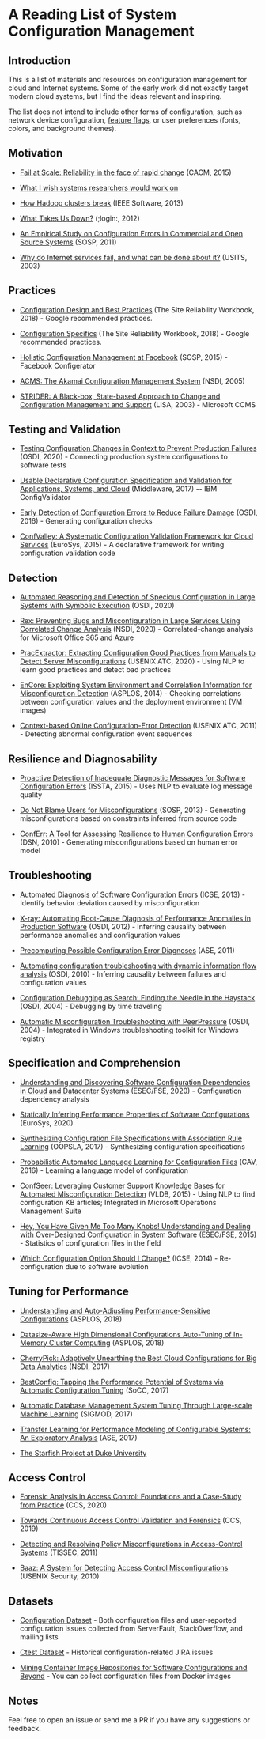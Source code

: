 # A Reading List of System Configuration Management

## Introduction

This is a list of materials and resources on configuration management for cloud and Internet systems. Some of the early work did not exactly target modern cloud systems, but I find the ideas relevant and inspiring. 

The list does not intend to include other forms of configuration, such as network device configuration, [feature flags](https://www.cs.cmu.edu/~ckaestne/pdf/icseseip20.pdf), or user preferences (fonts, colors, and background themes).

## Motivation

* [Fail at Scale: Reliability in the face of rapid change](https://queue.acm.org/detail.cfm?id=2839461) (CACM, 2015)

* [What I wish systems researchers would work on](http://matt-welsh.blogspot.com/2013/05/what-i-wish-systems-researchers-would.html)

* [How Hadoop clusters break](https://ieeexplore.ieee.org/document/6216347) (IEEE Software, 2013)

* [What Takes Us Down?](https://www.usenix.org/system/files/login/articles/login1210_kendrick.pdf) (;login:, 2012)

* [An Empirical Study on Configuration Errors in Commercial and Open Source Systems](http://opera.ucsd.edu/paper/sosp11-yin.pdf) (SOSP, 2011)

* [Why do Internet services fail, and what can be done about it?](http://roc.cs.berkeley.edu/papers/usits03.pdf) (USITS, 2003)


## Practices

* [Configuration Design and Best Practices](https://sre.google/workbook/configuration-design/) (The Site Reliability Workbook, 2018) - Google recommended practices.

* [Configuration Specifics](https://sre.google/workbook/configuration-specifics/) (The Site Reliability Workbook, 2018) - Google recommended practices.

* [Holistic Configuration Management at Facebook](http://sigops.org/s/conferences/sosp/2015/current/2015-Monterey/printable/008-tang.pdf) (SOSP, 2015) - Facebook Configerator

* [ACMS: The Akamai Configuration Management System](https://www.usenix.org/legacy/publications/library/proceedings/nsdi05/tech/full_papers/sherman/sherman.pdf) (NSDI, 2005)

* [STRIDER: A Black-box, State-based Approach to Change and Configuration Management and Support](https://www.usenix.org/legacy/publications/library/proceedings/lisa03/tech/wang/wang.pdf) (LISA, 2003) - Microsoft CCMS


## Testing and Validation

* [Testing Configuration Changes in Context to Prevent Production Failures](https://tianyin.github.io/pub/ctest.pdf) (OSDI, 2020) - Connecting production system configurations to software tests

* [Usable Declarative Configuration Specification and Validation for Applications, Systems, and Cloud](https://dl.acm.org/doi/abs/10.1145/3154448.3154453) (Middleware, 2017) -- IBM ConfigValidator

* [Early Detection of Configuration Errors to Reduce Failure Damage](https://tianyin.github.io/pub/pcheck.pdf) (OSDI, 2016) - Generating configuration checks

* [ConfValley: A Systematic Configuration Validation Framework for Cloud Services](https://www.cs.jhu.edu/~huang/paper/confvalley-eurosys15.pdf) (EuroSys, 2015) - A declarative framework for writing configuration validation code 


## Detection

* [Automated Reasoning and Detection of Specious Configuration in Large Systems with Symbolic Execution](https://www.usenix.org/system/files/osdi20-hu.pdf) (OSDI, 2020)

* [Rex: Preventing Bugs and Misconfiguration in Large Services Using Correlated Change Analysis](https://www.usenix.org/system/files/nsdi20-paper-mehta.pdf) (NSDI, 2020) - Correlated-change analysis for Microsoft Office 365 and Azure

* [PracExtractor: Extracting Configuration Good Practices from Manuals to Detect Server Misconfigurations](https://www.usenix.org/conference/atc20/presentation/xiang) (USENIX ATC, 2020) - Using NLP to learn good practices and detect bad practices

* [EnCore: Exploiting System Environment and Correlation Information for Misconfiguration Detection](https://tianyin.github.io/pub/encore.pdf) (ASPLOS, 2014) - Checking correlations between configuration values and the deployment environment (VM images)

* [Context-based Online Configuration-Error Detection](https://www.usenix.org/legacy/event/atc11/tech/final_files/Yuan.pdf) (USENIX ATC, 2011) - Detecting abnormal configuration event sequences


## Resilience and Diagnosability

* [Proactive Detection of Inadequate Diagnostic Messages for Software Configuration Errors](https://homes.cs.washington.edu/~mernst/pubs/inadequate-diagnostics-issta2015-abstract.html) (ISSTA, 2015) - Uses NLP to evaluate log message quality

* [Do Not Blame Users for Misconfigurations](https://tianyin.github.io/pub/spex.pdf) (SOSP, 2013) - Generating misconfigurations based on constraints inferred from source code

* [ConfErr: A Tool for Assessing Resilience to Human Configuration Errors](https://dslab.epfl.ch/research/conferr/) (DSN, 2010) - Generating misconfigurations based on human error model


## Troubleshooting

* [Automated Diagnosis of Software Configuration Errors](https://homes.cs.washington.edu/~mernst/pubs/configuration-errors-icse2013.pdf) (ICSE, 2013) - Identify behavior deviation caused by misconfiguration

* [X-ray: Automating Root-Cause Diagnosis of Performance Anomalies in Production Software](https://www.usenix.org/conference/osdi12/technical-sessions/presentation/attariyan) (OSDI, 2012) - Inferring causality between performance anomalies and configuration values

* [Precomputing Possible Configuration Error Diagnoses](https://asrabkin.bitbucket.io/papers/ase11.pdf) (ASE, 2011)

* [Automating configuration troubleshooting with dynamic information flow analysis](https://www.usenix.org/legacy/events/osdi10/tech/full_papers/Attariyan.pdf) (OSDI, 2010) - Inferring causality between failures and configuration values

* [Configuration Debugging as Search: Finding the Needle in the Haystack](https://www.usenix.org/legacy/publications/library/proceedings/osdi04/tech/full_papers/whitaker/whitaker.pdf) (OSDI, 2004) - Debugging by time traveling

* [Automatic Misconfiguration Troubleshooting with PeerPressure](https://www.usenix.org/legacy/events/osdi04/tech/full_papers/wang/wang.pdf) (OSDI, 2004) - Integrated in Windows troubleshooting toolkit for Windows registry


## Specification and Comprehension

* [Understanding and Discovering Software Configuration Dependencies in Cloud and Datacenter Systems](https://tianyin.github.io/pub/cdep.pdf) (ESEC/FSE, 2020) - Configuration dependency analysis

* [Statically Inferring Performance Properties of Software Configurations](https://dl.acm.org/doi/abs/10.1145/3342195.3387520) (EuroSys, 2020)

* [Synthesizing Configuration File Specifications with Association Rule Learning](https://ennanzhai.github.io/pub/configv-oopsla17.pdf) (OOPSLA, 2017) - Synthesizing configuration specifications

* [Probabilistic Automated Language Learning for Configuration Files](http://www.cs.yale.edu/homes/piskac/papers/2016SantolucitoETALConfigC.pdf) (CAV, 2016) - Learning a language model of configuration

* [ConfSeer: Leveraging Customer Support Knowledge Bases for Automated Misconfiguration Detection](http://www.vldb.org/pvldb/vol8/p1828-potharaju.pdf) (VLDB, 2015) - Using NLP to find configuration KB articles; Integrated in Microsoft Operations Management Suite

* [Hey, You Have Given Me Too Many Knobs! Understanding and Dealing with Over-Designed Configuration in System Software](https://tianyin.github.io/pub/knobs.pdf) (ESEC/FSE, 2015) - Statistics of configuration files in the field

* [Which Configuration Option Should I Change?](https://zhang-sai.github.io/pdf/zhang-icse14.pdf) (ICSE, 2014) - Re-configuration due to software evolution


## Tuning for Performance

* [Understanding and Auto-Adjusting Performance-Sensitive Configurations](https://people.cs.uchicago.edu/~shanlu/paper/asplos18_smartconf.pdf) (ASPLOS, 2018)

* [Datasize-Aware High Dimensional Configurations Auto-Tuning of In-Memory Cluster Computing](https://dl.acm.org/doi/10.1145/3173162.3173187) (ASPLOS, 2018)

* [CherryPick: Adaptively Unearthing the Best Cloud Configurations for Big Data Analytics](https://www.usenix.org/conference/nsdi17/technical-sessions/presentation/alipourfard) (NSDI, 2017)

* [BestConfig: Tapping the Performance Potential of Systems via Automatic Configuration Tuning](https://arxiv.org/pdf/1710.03439.pdf) (SoCC, 2017)

* [Automatic Database Management System Tuning Through Large-scale Machine Learning](https://www.cs.cmu.edu/~ggordon/van-aken-etal-parameters.pdf) (SIGMOD, 2017)

* [Transfer Learning for Performance Modeling of Configurable Systems: An Exploratory Analysis](https://arxiv.org/pdf/1709.02280.pdf) (ASE, 2017)

* [The Starfish Project at Duke University](http://www2.cs.duke.edu/starfish/)


## Access Control

* [Forensic Analysis in Access Control: Foundations and a Case-Study from Practice](https://dl.acm.org/doi/abs/10.1145/3372297.3417860) (CCS, 2020)

* [Towards Continuous Access Control Validation and Forensics](https://tianyin.github.io/pub/pdiff.pdf) (CCS, 2019)

* [Detecting and Resolving Policy Misconfigurations in Access-Control Systems](https://dl.acm.org/doi/abs/10.1145/1952982.1952984) (TISSEC, 2011)

* [Baaz: A System for Detecting Access Control Misconfigurations](https://www.usenix.org/conference/usenixsecurity10/baaz-system-detecting-access-control-misconfigurations) (USENIX Security, 2010)


## Datasets

* [Configuration Dataset](https://github.com/tianyin/configuration_datasets) - Both configuration files and user-reported configuration issues collected from ServerFault, StackOverflow, and mailing lists

* [Ctest Dataset](https://github.com/xlab-uiuc/openctest/tree/main/data) - Historical configuration-related JIRA issues

* [Mining Container Image Repositories for Software Configurations and Beyond](https://tianyin.github.io/pub/icse-nier18.pdf) - You can collect configuration files from Docker images 


## Notes

Feel free to open an issue or send me a PR if you have any suggestions or feedback. 

